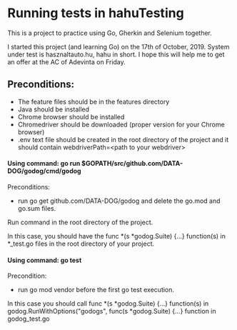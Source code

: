 # Running tests in hahuTesting

This is a project to practice using Go, Gherkin and Selenium together.

I started this project (and learning Go) on the 17th of October, 2019.
System under test is hasznaltauto.hu, hahu in short.
I hope this will help me to get an offer at the AC of Adevinta on Friday.

## Preconditions:
- The feature files should be in the features directory
- Java should be installed
- Chrome browser should be installed
- Chromedriver should be downloaded (proper version for your Chrome browser)
- .env text file should be created in the root directory of the project
  and it should contain webdriverPath=\<path to your webdriver\>

#### Using command: go run $GOPATH/src/github.com/DATA-DOG/godog/cmd/godog
Preconditions:
- run go get github.com/DATA-DOG/godog and delete the go.mod and go.sum files.

Run command in the root directory of the project.

In this case, you should have the func *(s *godog.Suite) {...} function(s) in  *_test.go files
    in the root directory of your project.

#### Using command: go test
Precondition:
- run go mod vendor before the first go test execution.

In this case you should call func *(s *godog.Suite) {...} function(s)
    in godog.RunWithOptions("godogs", func(s *godog.Suite) {...} function in godog_test.go







